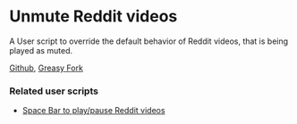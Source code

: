 # Unmute Reddit videos
A User script to override the default behavior of Reddit videos, that is being played as muted.

[Github](https://github.com/FlowerForWar/unmute-reddit-videos), [Greasy Fork](https://greasyfork.org/en/scripts/445557-unmute-reddit-videos)

### Related user scripts
* [Space Bar to play/pause Reddit videos](https://greasyfork.org/en/scripts/444775-space-bar-to-play-pause-reddit-videos)
